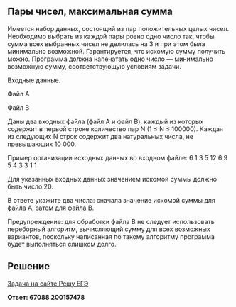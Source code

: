 ## Пары чисел, максимальная сумма

Имеется набор данных, состоящий из пар положительных целых чисел. Необходимо выбрать из каждой пары ровно одно число так, чтобы сумма всех выбранных чисел не делилась на 3 и при этом была минимально возможной. Гарантируется, что искомую сумму получить можно. Программа должна напечатать одно число — минимально возможную сумму, соответствующую условиям задачи.

Входные данные.

Файл A

Файл B

Даны два входных файла (файл A и файл B), каждый из которых содержит в первой строке количество пар N (1 ≤ N ≤ 100000). Каждая из следующих N строк содержит два натуральных числа, не превышающих 10 000.

Пример организации исходных данных во входном файле:
6
1 3
5 12
6 9
5 4
3 3
1 1

Для указанных входных данных значением искомой суммы должно быть число 20.

В ответе укажите два числа: сначала значение искомой суммы для файла А, затем для файла B.

Предупреждение: для обработки файла B не следует использовать переборный алгоритм, вычисляющий сумму для всех возможных вариантов, поскольку написанная по такому алгоритму программа будет выполняться слишком долго.

## Решение

[Задача на сайте Решу ЕГЭ](https://inf-ege.sdamgia.ru/problem?id=27889)

**Ответ: 67088 200157478**